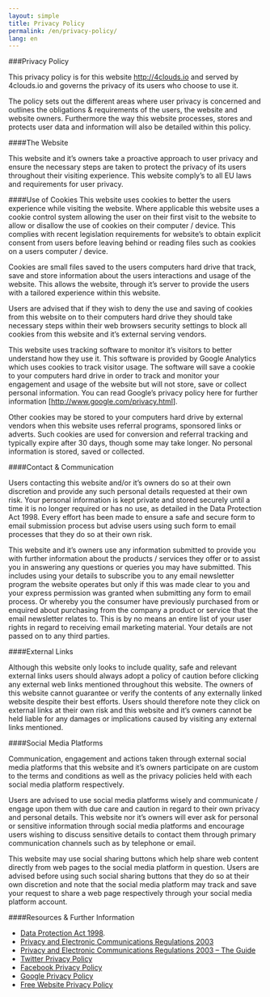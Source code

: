 ```yaml
---
layout: simple
title: Privacy Policy
permalink: /en/privacy-policy/
lang: en
---
```


###Privacy Policy

This privacy policy is for this website http://4clouds.io and served by 4clouds.io and governs the privacy of its users who choose to use it.

The policy sets out the different areas where user privacy is concerned and outlines the obligations &#038; requirements of the users, the website and website owners. Furthermore the way this website processes, stores and protects user data and information will also be detailed within this policy.

####The Website

This website and it&#8217;s owners take a proactive approach to user privacy and ensure the necessary steps are taken to protect the privacy of its users throughout their visiting experience. This website comply&#8217;s to all EU laws and requirements for user privacy.

####Use of Cookies
This website uses cookies to better the users experience while visiting the website. Where applicable this website uses a cookie control system allowing the user on their first visit to the website to allow or disallow the use of cookies on their computer / device. This complies with recent legislation requirements for website&#8217;s to obtain explicit consent from users before leaving behind or reading files such as cookies on a users computer / device.

Cookies are small files saved to the users computers hard drive that track, save and store information about the users interactions and usage of the website. This allows the website, through it&#8217;s server to provide the users with a tailored experience within this website.

Users are advised that if they wish to deny the use and saving of cookies from this website on to their computers hard drive they should take necessary steps within their web browsers security settings to block all cookies from this website and it&#8217;s external serving vendors.

This website uses tracking software to monitor it&#8217;s visitors to better understand how they use it. This software is provided by Google Analytics which uses cookies to track visitor usage. The software will save a cookie to your computers hard drive in order to track and monitor your engagement and usage of the website but will not store, save or collect personal information. You can read Google&#8217;s privacy policy here for further information [<a href="http://www.google.com/privacy.html">http://www.google.com/privacy.html</a>].

Other cookies may be stored to your computers hard drive by external vendors when this website uses referral programs, sponsored links or adverts. Such cookies are used for conversion and referral tracking and typically expire after 30 days, though some may take longer. No personal information is stored, saved or collected.

####Contact &amp; Communication

Users contacting this website and/or it&#8217;s owners do so at their own discretion and provide any such personal details requested at their own risk. Your personal information is kept private and stored securely until a time it is no longer required or has no use, as detailed in the Data Protection Act 1998. Every effort has been made to ensure a safe and secure form to email submission process but advise users using such form to email processes that they do so at their own risk.

This website and it&#8217;s owners use any information submitted to provide you with further information about the products / services they offer or to assist you in answering any questions or queries you may have submitted. This includes using your details to subscribe you to any email newsletter program the website operates but only if this was made clear to you and your express permission was granted when submitting any form to email process. Or whereby you the consumer have previously purchased from or enquired about purchasing from the company a product or service that the email newsletter relates to. This is by no means an entire list of your user rights in regard to receiving email marketing material. Your details are not passed on to any third parties.

####External Links

Although this website only looks to include quality, safe and relevant external links users should always adopt a policy of caution before clicking any external web links mentioned throughout this website.
The owners of this website cannot guarantee or verify the contents of any externally linked website despite their best efforts. Users should therefore note they click on external links at their own risk and this website and it&#8217;s owners cannot be held liable for any damages or implications caused by visiting any external links mentioned.

####Social Media Platforms

Communication, engagement and actions taken through external social media platforms that this website and it&#8217;s owners participate on are custom to the terms and conditions as well as the privacy policies held with each social media platform respectively.

Users are advised to use social media platforms wisely and communicate / engage upon them with due care and caution in regard to their own privacy and personal details. This website nor it&#8217;s owners will ever ask for personal or sensitive information through social media platforms and encourage users wishing to discuss sensitive details to contact them through primary communication channels such as by telephone or email.

This website may use social sharing buttons which help share web content directly from web pages to the social media platform in question. Users are advised before using such social sharing buttons that they do so at their own discretion and note that the social media platform may track and save your request to share a web page respectively through your social media platform account.

####Resources &amp; Further Information

* [Data Protection Act 1998](http://www.legislation.gov.uk/ukpga/1998/29/contents).
* [Privacy and Electronic Communications Regulations 2003](http://www.legislation.gov.uk/uksi/2003/2426/contents/made)
* [Privacy and Electronic Communications Regulations 2003 &#8211; The Guide](http://www.ico.gov.uk/for_organisations/privacy_and_electronic_communications/the_guide.aspx)
* [Twitter Privacy Policy](http://twitter.com/privacy)
* [Facebook Privacy Policy](http://www.facebook.com/about/privacy/)
* [Google Privacy Policy](http://www.google.com/privacy.html)
* [Free Website Privacy Policy](http://www.jamieking.co.uk/resources/free_sample_privacy_policy.html)
